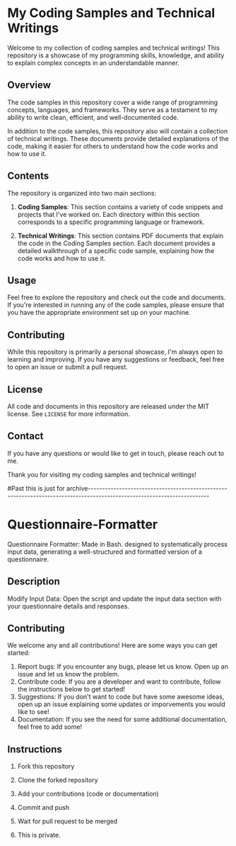 # My Coding Samples and Technical Writings

Welcome to my collection of coding samples and technical writings! This repository is a showcase of my programming skills, knowledge, and ability to explain complex concepts in an understandable manner.

## Overview

The code samples in this repository cover a wide range of programming concepts, languages, and frameworks. They serve as a testament to my ability to write clean, efficient, and well-documented code.

In addition to the code samples, this repository also will contain a collection of technical writings. These documents provide detailed explanations of the code, making it easier for others to understand how the code works and how to use it.

## Contents

The repository is organized into two main sections:

1. **Coding Samples**: This section contains a variety of code snippets and projects that I've worked on. Each directory within this section corresponds to a specific programming language or framework.

2. **Technical Writings**: This section contains PDF documents that explain the code in the Coding Samples section. Each document provides a detailed walkthrough of a specific code sample, explaining how the code works and how to use it.

## Usage

Feel free to explore the repository and check out the code and documents. If you're interested in running any of the code samples, please ensure that you have the appropriate environment set up on your machine.

## Contributing

While this repository is primarily a personal showcase, I'm always open to learning and improving. If you have any suggestions or feedback, feel free to open an issue or submit a pull request.

## License

All code and documents in this repository are released under the MIT license. See `LICENSE` for more information.

## Contact

If you have any questions or would like to get in touch, please reach out to me.

Thank you for visiting my coding samples and technical writings!


#Past this is just for archive------------------------------------------------------------------------------------------------------------------------

# Questionnaire-Formatter
Questionnaire Formatter: Made in Bash. designed to systematically process input data, generating a well-structured and formatted version of a questionnaire.

## Description
Modify Input Data: Open the script and update the input data section with your questionnaire details and responses.


## Contributing
We welcome any and all contributions! Here are some ways you can get started:
1. Report bugs: If you encounter any bugs, please let us know. Open up an issue and let us know the problem.
2. Contribute code: If you are a developer and want to contribute, follow the instructions below to get started!
3. Suggestions: If you don't want to code but have some awesome ideas, open up an issue explaining some updates or imporvements you would like to see!
4. Documentation: If you see the need for some additional documentation, feel free to add some!

## Instructions
1. Fork this repository
2. Clone the forked repository
3. Add your contributions (code or documentation)
4. Commit and push
5. Wait for pull request to be merged

6. This is private.
